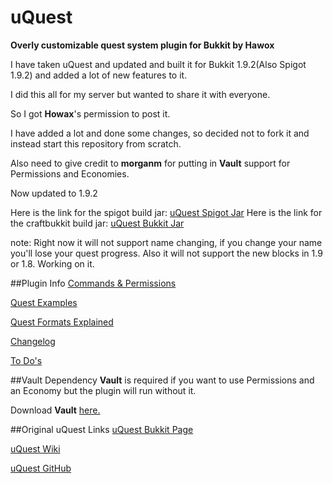 # uQuest
**Overly customizable quest system plugin for Bukkit by Hawox**

I have taken uQuest and updated and built it for Bukkit 1.9.2(Also Spigot 1.9.2) and added a lot of new features to it.

I did this all for my server but wanted to share it with everyone.

So I got **Howax**'s permission to post it.

I have added a lot and done some changes, so decided not to fork it and instead start this repository from scratch.

Also need to give credit to **morganm** for putting in **Vault** support for Permissions and Economies.

Now updated to 1.9.2

Here is the link for the spigot build jar: [uQuest Spigot Jar](https://dl.dropboxusercontent.com/u/58005429/uQuestSpigot/uQuest.jar)
Here is the link for the craftbukkit build jar: [uQuest Bukkit Jar](https://dl.dropboxusercontent.com/u/58005429/uQuestBukkit/uQuest.jar)

note: Right now it will not support name changing, if you change your name  you'll lose your quest progress.
      Also it will not support the new blocks in 1.9 or 1.8. Working on it.

##Plugin Info
[Commands & Permissions](https://github.com/Croyd/uQuest/wiki/Commands-&-Permissions)

[Quest Examples](https://github.com/Croyd/uQuest/wiki/Quest-Examples)

[Quest Formats Explained](https://github.com/Croyd/uQuest/wiki/Quest-Formats--Explained)

[Changelog](https://github.com/Croyd/uQuest/wiki/Changelog)

[To Do's](https://github.com/Croyd/uQuest/wiki/To-Do%27s)

##Vault Dependency
**Vault** is required if you want to use Permissions and an Economy but the plugin will run without it.

Download **Vault** [here.](http://dev.bukkit.org/server-mods/vault/)

##Original uQuest Links
[uQuest Bukkit Page](http://forums.bukkit.org/threads/fun-econ-dev-uquest-v1-03-overly-customizable-quest-system-cb-602.7092/page-13#post-186819)

[uQuest Wiki](http://hawox.wikispaces.com/)

[uQuest GitHub](https://github.com/Hawox/uQuest)
